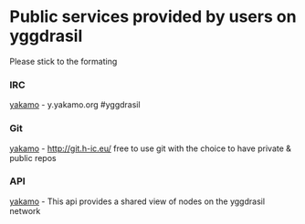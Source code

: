 # Public services provided by users on yggdrasil

Please stick to the formating   



### IRC

[yakamo](https://y.yakamo.org) - y.yakamo.org #yggdrasil  


### Git

[yakamo](https://y.yakamo.org) - http://git.h-ic.eu/  free to use git with the choice to have private & public repos  


### API

[yakamo](https://y.yakamo.org) - This api provides a shared view of nodes on the yggdrasil network  
